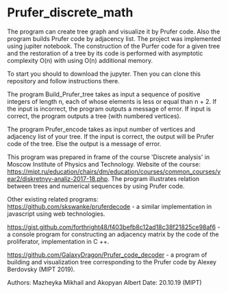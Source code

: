 # Prufer_discrete_math


The program can create tree graph and visualize it by Prufer code. Also the program builds Prufer code by adjacency list. The project was implemented using jupiter notebook. The construction of the Puгfer code for a given tree and the restoration of a tree by its code is performed with asymptotic complexity O(n) with using O(n) additional memory.

To start you should to download the jupyter. Then you can clone this repository and follow instructions there.

The program Build_Prufer_tree takes as input a sequence of positive integers of length n, each of whose elements is less or equal than n + 2. If the input is incorrect, the program outputs a message of error. If input is correct, the program outputs a tree (with numbered vertices).

The program Prufer_encode takes as input number of vertices and adjacency list of your tree. If the input is correct, the output will be Prufer code of the tree. Else the output is a message of error. 

This program was prepared in frame of the course 'Discrete analysis' in Moscow Institute of Physics and Technology. Website of the course: https://mipt.ru/education/chairs/dm/education/courses/common_courses/year2/diskretnyy-analiz-2017-18.php. The program illustrates relation between trees and numerical sequences by using Prufer code.

Other existing related programs: https://github.com/skswanke/pruferdecode - a similar implementation in javascript using web technologies.

https://gist.github.com/forthright48/f403befb8c12ad18c38f21825ce98af6 - a console program for constructing an adjacency matrix by the code of the proliferator, implementation in C ++.

https://github.com/GalaxyDragon/Prufer_code_decoder - a program of building and visualization tree corresponding to the Prufer code by Alexey Berdovsky (MIPT 2019).

Authors: Mazheyka Mikhail and Akopyan Albert Date: 20.10.19 (MIPT)
